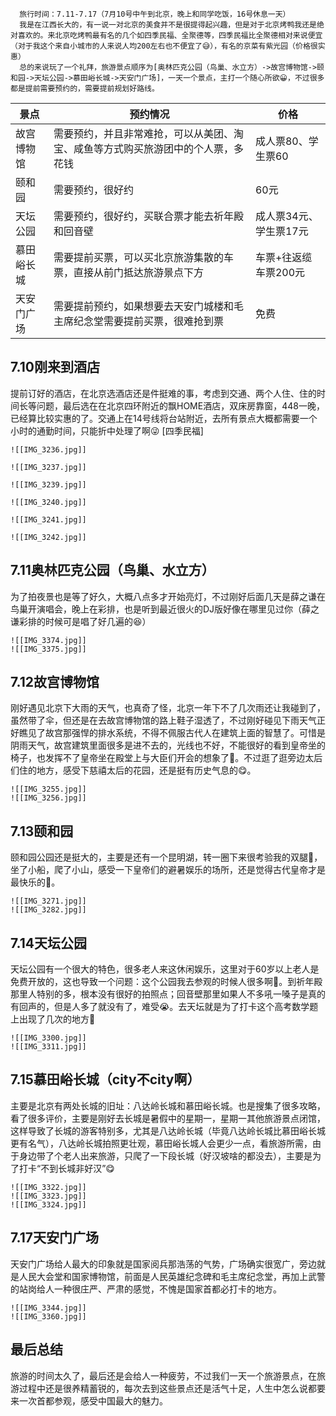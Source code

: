 	  旅行时间：7.11-7.17（7月10号中午到北京，晚上和同学吃饭，16号休息一天）  
	  我是在江西长大的，有一说一对北京的美食并不是很提得起兴趣，但是对于北京烤鸭我还是绝对喜欢的。来北京吃烤鸭最有名的几个如四季民福、全聚德等，四季民福比全聚德相对来说便宜（对于我这个来自小城市的人来说人均200左右也不便宜了😅），有名的京菜有紫光园（价格很实惠）  
	  总的来说玩了一个礼拜，旅游景点顺序为[奥林匹克公园（鸟巢、水立方）->故宫博物馆->颐和园->天坛公园->慕田峪长城->天安门广场]，一天一个景点，主打一个随心所欲😀，不过很多都是提前需要预约的，需要提前规划好路线。  
景点|预约情况|价格|
---|---|---|
故宫博物馆|需要预约，并且非常难抢，可以从美团、淘宝、咸鱼等方式购买旅游团中的个人票，多花钱|成人票80、学生票60|
颐和园|需要预约，很好约|60元|
天坛公园|需要预约，很好约，买联合票才能去祈年殿和回音壁|成人票34元、学生票17元|
慕田峪长城|需要提前买票，可以买北京旅游集散的车票，直接从前门抵达旅游景点下方|车票+往返缆车票200元|
天安门广场|需要提前预约，如果想要去天安门城楼和毛主席纪念堂需要提前买票，很难抢到票|免费|
## 7.10刚来到酒店
提前订好的酒店，在北京选酒店还是件挺难的事，考虑到交通、两个人住、住的时间长等问题，最后选在在北京四环附近的飘HOME酒店，双床房靠窗，448一晚，已经算比较实惠的了。交通上在14号线将台站附近，去所有景点大概都需要一个小时的通勤时间，只能折中处理了啊😜
[四季民福]
```image-layout-masonry-2
![[IMG_3236.jpg]]

![[IMG_3237.jpg]]

![[IMG_3239.jpg]]

![[IMG_3240.jpg]]

![[IMG_3241.jpg]]

![[IMG_3242.jpg]]
```
## 7.11奥林匹克公园（鸟巢、水立方）
为了拍夜景也是等了好久，大概八点多才开始亮灯，不过刚好后面几天是薛之谦在鸟巢开演唱会，晚上在彩排，也是听到最近很火的DJ版好像在哪里见过你（薛之谦彩排的时候可是唱了好几遍的😆）
```image-layout-a
![[IMG_3374.jpg]]
![[IMG_3375.jpg]]
```
## 7.12故宫博物馆
刚好遇见北京下大雨的天气，也真奇了怪，北京一年下不了几次雨还让我碰到了，虽然带了伞，但还是在去故宫博物馆的路上鞋子湿透了，不过刚好碰见下雨天气正好瞧见了故宫那强悍的排水系统，不得不佩服古代人在建筑上面的智慧了。可惜是阴雨天气，故宫建筑里面很多是进不去的，光线也不好，不能很好的看到皇帝坐的椅子，也发挥不了皇帝坐在殿堂上与大臣们开会的想象了🤔。不过逛了逛旁边太后们住的地方，感受下慈禧太后的花园，还是挺有历史气息的😋。
```image-layout-a
![[IMG_3255.jpg]]
![[IMG_3256.jpg]]
```
## 7.13颐和园
颐和园公园还是挺大的，主要是还有一个昆明湖，转一圈下来很考验我的双腿🦵，坐了小船，爬了小山，感受一下皇帝们的避暑娱乐的场所，还是觉得古代皇帝才是最快乐的🤣。
```image-layout-a
![[IMG_3271.jpg]]
![[IMG_3282.jpg]]
```
## 7.14天坛公园
天坛公园有一个很大的特色，很多老人来这休闲娱乐，这里对于60岁以上老人是免费开放的，这也导致一个问题：这个公园我去参观的时候人很多啊🥵。到祈年殿那里人特别的多，根本没有很好的拍照点；回音壁那里如果人不多吼一嗓子是真的有回声的，但是人多了就没有了，难受😭。去天坛就是为了打卡这个高考数学题上出现了几次的地方🤣
```image-layout-a
![[IMG_3300.jpg]]
![[IMG_3311.jpg]]
```
## 7.15慕田峪长城（city不city啊）
主要是北京有两处长城的旧址：八达岭长城和慕田峪长城。也是搜集了很多攻略，看了很多评价，主要是刚好去长城是暑假中的星期一，星期一其他旅游景点闭馆，这样导致了长城的游客特别多，尤其是八达岭长城（毕竟八达岭长城比慕田峪长城更有名气），八达岭长城拍照更壮观，慕田峪长城人会更少一点，看旅游所需，由于身边带了个老人出来旅游，只爬了一下段长城（好汉坡啥的都没去），主要是为了打卡“不到长城非好汉”😋
```image-layout-h
![[IMG_3322.jpg]]
![[IMG_3323.jpg]]
![[IMG_3324.jpg]]
```
## 7.17天安门广场
天安门广场给人最大的印象就是国家阅兵那浩荡的气势，广场确实很宽广，旁边就是人民大会堂和国家博物馆，前面是人民英雄纪念碑和毛主席纪念堂，再加上武警的站岗给人一种很庄严、严肃的感觉，不愧是国家首都必打卡的地方。
```image-layout-a
![[IMG_3344.jpg]]
![[IMG_3360.jpg]]
```
## 最后总结
旅游的时间太久了，最后还是会给人一种疲劳，不过我们一天一个旅游景点，在旅游过程中还是很养精蓄锐的，每次去到这些景点还是活气十足，人生中怎么说都要来一次首都参观，感受中国最大的魅力。